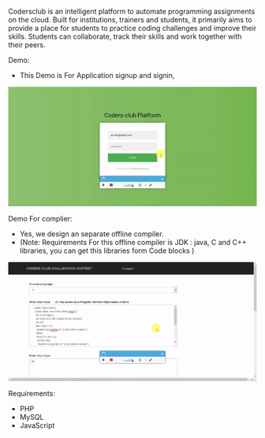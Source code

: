 
Codersclub is an intelligent platform to automate programming assignments on the cloud. Built for institutions, trainers and students, it primarily aims to provide a place for students to practice coding challenges and improve their skills. Students can collaborate, track their skills and work together with their peers.

Demo:
* This Demo is For Application signup and signin,

![Demo](https://github.com/Sundaresan0502/CodersClub/blob/main/Codersclub_login_demo.gif)

Demo For complier: 
* Yes, we design an separate offline compiler.
* (Note: Requirements For this offline compiler is JDK : java, C and C++ libraries, you can get this libraries form Code blocks )

![Demo](https://github.com/Sundaresan0502/CodersClub/blob/main/Codersclub_compiler.gif)

Requirements:
* PHP 
* MySQL
* JavaScript





